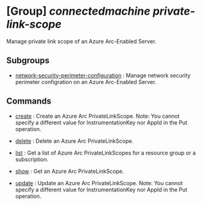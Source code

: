 # [Group] _connectedmachine private-link-scope_

Manage private link scope of an Azure Arc-Enabled Server.

## Subgroups

- [network-security-perimeter-configuration](/Commands/connectedmachine/private-link-scope/network-security-perimeter-configuration/readme.md)
: Manage network security perimeter configration on an Azure Arc-Enabled Server.

## Commands

- [create](/Commands/connectedmachine/private-link-scope/_create.md)
: Create an Azure Arc PrivateLinkScope. Note: You cannot specify a different value for InstrumentationKey nor AppId in the Put operation.

- [delete](/Commands/connectedmachine/private-link-scope/_delete.md)
: Delete an Azure Arc PrivateLinkScope.

- [list](/Commands/connectedmachine/private-link-scope/_list.md)
: Get a list of Azure Arc PrivateLinkScopes for a resource group or a subscription.

- [show](/Commands/connectedmachine/private-link-scope/_show.md)
: Get an Azure Arc PrivateLinkScope.

- [update](/Commands/connectedmachine/private-link-scope/_update.md)
: Update an Azure Arc PrivateLinkScope. Note: You cannot specify a different value for InstrumentationKey nor AppId in the Put operation.
